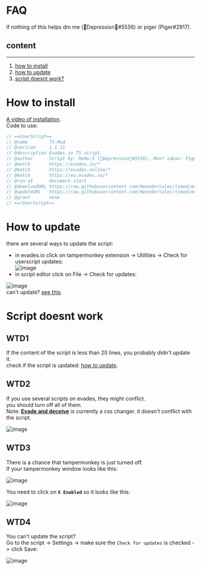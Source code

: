 # FAQ
If nothing of this helps dm me (🎀Depression🎀#5556) or piger (Piger#2917).

content
-------
-------


1) [how to install](https://github.com/Neondertalec/tsmod/blob/main/faq.md#how-to-install)  
2) [how to update](https://github.com/Neondertalec/tsmod/blob/main/faq.md#how-to-update)
3) [script doesnt work?](https://github.com/Neondertalec/tsmod/blob/main/faq.md#script-doesnt-work)

# How to install

[A video of installation](https://youtu.be/XRXmW23zyWw).  
Code to use:
```js
// ==UserScript==
// @name        TS-Mod
// @version     1.1.11
// @description	Evades.io TS script.
// @author      Script by: MeOw:3 (🎀Depression🎀#5556), Most ideas: Piger (Piger#2917).
// @match       https://evades.io/*
// @match       https://evades.online/*
// @match       https://eu.evades.io/*
// @run-at      document-start
// @downloadURL https://raw.githubusercontent.com/Neondertalec/tsmod/main/tsmod.js
// @updateURL   https://raw.githubusercontent.com/Neondertalec/tsmod/main/tsmod.js
// @grant       none
// ==/UserScript==
```


# How to update
there are several ways to update the script:
* in evades.io click on tampermonkey extension -> Utilities -> Check for userscript updates:  
![image](https://cdn.discordapp.com/attachments/617049086452957189/848149936356851732/unknown.png)
* in script editor click on File -> Check for updates:

![image](https://cdn.discordapp.com/attachments/617049086452957189/848150527531286528/unknown.png)  
can't update? [see this](https://github.com/Neondertalec/tsmod/blob/main/faq.md#wtd4).
# Script doesnt work


WTD1
------------

If the content of the script is less than 20 lines, you probably didn't update it.  
check if the script is updated: 
[how to update](https://github.com/Neondertalec/tsmod/blob/main/faq.md#how-to-update).


WTD2
------------

If you use several scripts on evades, they might conflict.  
you should turn off all of them.  
Note: [**Evade and deceive**](https://greasyfork.org/en/scripts/427194-evade-and-deceive/code) is currently a css changer. it doesn't conflict with the script.

![image](https://cdn.discordapp.com/attachments/617049086452957189/848153336707285042/unknown.png)


WTD3
------------
There is a chance that tampermonkey is just turned off.  
If your tampermonkey window looks like this:  

![image](https://cdn.discordapp.com/attachments/617049086452957189/848155395679453184/unknown.png)  

You need to click on **`X Enabled`** so it looks like this:  

![image](https://cdn.discordapp.com/attachments/617049086452957189/848155501573439538/unknown.png)


WTD4
------------
You can't update the script?  
Go to the script -> Settings -> make sure the `Check for updates` is checked -> click Save:
  
![image](https://cdn.discordapp.com/attachments/617049086452957189/848156528946315304/unknown.png)